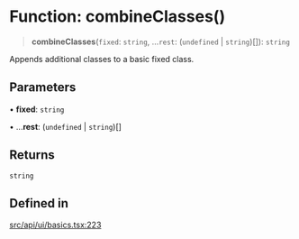 # Function: combineClasses()

> **combineClasses**(`fixed`: `string`, ...`rest`: (`undefined` \| `string`)[]): `string`

Appends additional classes to a basic fixed class.

## Parameters

• **fixed**: `string`

• ...**rest**: (`undefined` \| `string`)[]

## Returns

`string`

## Defined in

[src/api/ui/basics.tsx:223](https://github.com/blacksmithgu/datacore/blob/7b0c019def7e079c43dc5dbea32d9f610e95285b/src/api/ui/basics.tsx#L223)
